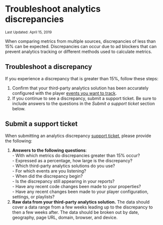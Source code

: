 # Troubleshoot analytics discrepancies

<sup>Last Updated: April 15, 2019</sup>

When comparing metrics from multiple sources, discrepancies of less than 15% can be expected. Discrepancies can occur due to ad blockers that can prevent analytics tracking or different methods used to calculate metrics. 

## Troubleshoot a discrepancy

If you experience a discrepancy that is greater than 15%, follow these steps:

1. Confirm that your third-party analytics solution has been accurately configured with the player [events you want to track](../../analytics/track-video-metrics).
2. If you continue to see a discrepancy, submit a support ticket. Be sure to include answers to the questions in the _Submit a support ticket_ section below.

## Submit a support ticket

When submitting an analytics discrepancy [support ticket](https://support.jwplayer.com/submit-support-case), please provide the following:

1. <strong>Answers to the following questions</strong>:<br/>- With which metrics do discrepancies greater than 15% occur?<br/>- Expressed as a percentage, how large is the discrepancy?<br/>- Which third-party analytics solutions do you use?<br/>- For which events are you listening?<br/>- When did the discrepancy begin?<br/>- Is the discrepancy still appearing in your reports?<br/>- Have any recent code changes been made to your properties?<br/>- Have any recent changes been made to your player configuration, settings, or playlists?
2. <strong>Raw data from your third-party analytics solution.</strong> The data should cover a data range from a few weeks leading up to the discrepancy to then a few weeks after. The data should be broken out by date, geography, page URL, domain, browser, and device.
